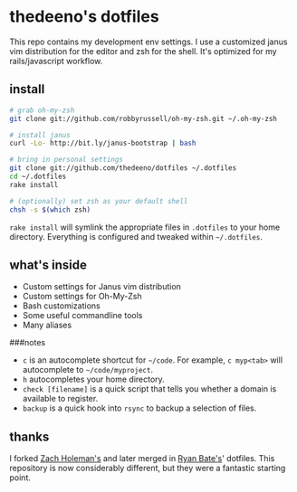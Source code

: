 # thedeeno's dotfiles

This repo contains my development env settings. I use a customized janus vim distribution for the editor and zsh for the shell. It's optimized for my rails/javascript workflow.

## install

```sh
# grab oh-my-zsh
git clone git://github.com/robbyrussell/oh-my-zsh.git ~/.oh-my-zsh

# install janus
curl -Lo- http://bit.ly/janus-bootstrap | bash

# bring in personal settings
git clone git://github.com/thedeeno/dotfiles ~/.dotfiles 
cd ~/.dotfiles
rake install

# (optionally) set zsh as your default shell
chsh -s $(which zsh)
```

`rake install` will symlink the appropriate files in `.dotfiles` to your home directory. Everything is configured and tweaked within `~/.dotfiles`.

## what's inside

- Custom settings for Janus vim distribution
- Custom settings for Oh-My-Zsh
- Bash customizations
- Some useful commandline tools
- Many aliases

###notes
- `c` is an autocomplete shortcut for `~/code`. For example, 
  `c myp<tab>` will autocomplete to `~/code/myproject`.
- `h` autocompletes your home directory.
- `check [filename]` is a quick script that tells you whether a domain is
  available to register.
- `backup` is a quick hook into `rsync` to backup a selection of files.

## thanks

I forked [Zach Holeman's](http://github.com/holman) and later merged in 
[Ryan Bate's](http://github.com/ryanb)' dotfiles. This repository is now
considerably different, but they were a fantastic starting point.
